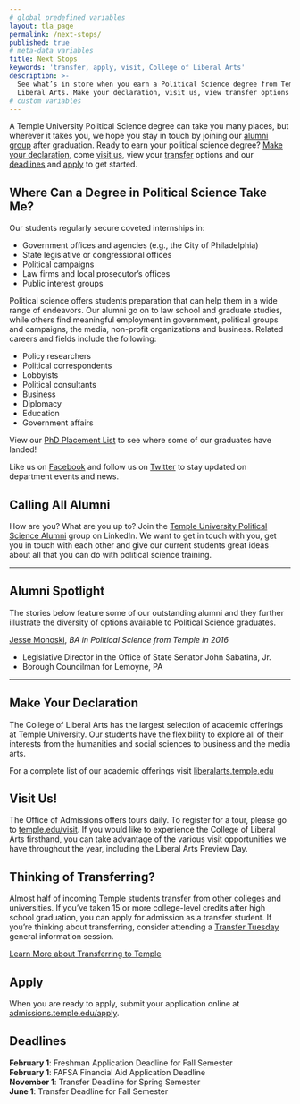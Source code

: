 ```yaml
---
# global predefined variables
layout: tla_page
permalink: /next-stops/
published: true
# meta-data variables
title: Next Stops
keywords: 'transfer, apply, visit, College of Liberal Arts'
description: >-
  See what’s in store when you earn a Political Science degree from Temple University’s College of
  Liberal Arts. Make your declaration, visit us, view transfer options and deadlines, and apply!
# custom variables
---
```

A Temple University Political Science degree can take you many places, but wherever it takes you, we hope you stay in touch by joining our [alumni group](#calling-all-alumni) after graduation. Ready to earn your political science degree? [Make your declaration](#make-your-declaration), come [visit us](#visit-us), view your [transfer](#thinking-of-transferring) options and our [deadlines](#deadlines) and [apply](#apply) to get started.

## Where Can a Degree in Political Science Take Me?
Our students regularly secure coveted internships in:

- Government offices and agencies (e.g., the City of Philadelphia)
- State legislative or congressional offices
- Political campaigns
- Law firms and local prosecutor’s offices
- Public interest groups

Political science offers students preparation that can help them in a wide range of endeavors. Our alumni go on to law school and graduate studies, while others find meaningful employment in government, political groups and campaigns, the media, non-profit organizations and business. Related careers and fields include the following:

- Policy researchers
- Political correspondents
- Lobbyists
- Political consultants
- Business
- Diplomacy
- Education
- Government affairs

View our [PhD Placement List](https://www.dropbox.com/s/ffhq3mxmwct31t7/POLS%20phd%20placement%20record.pdf?dl=0) to see where some of our graduates have landed!

Like us on [Facebook](https://www.facebook.com/TUpolisci/) and follow us on [Twitter](https://twitter.com/TUpolisci) to stay updated on department events and news.

## Calling All Alumni
How are you? What are you up to? Join the [Temple University Political Science Alumni](https://www.linkedin.com/groups/3823848/profile) group on LinkedIn. We want to get in touch with you, get you in touch with each other and give our current students great ideas about all that you can do with political science training.

___

## Alumni Spotlight
The stories below feature some of our outstanding alumni and they further illustrate the diversity of options available to Political Science graduates. 

[Jesse Monoski](https://liberalarts.temple.edu/news/alumni-spotlight-jesse-monoski-one-our-owlsinoffice), _BA in Political Science from Temple in 2016_<br/>
  - Legislative Director in the Office of State Senator John Sabatina, Jr.<br/>
  - Borough Councilman for Lemoyne, PA <br/>

___

## Make Your Declaration
The College of Liberal Arts has the largest selection of academic offerings at Temple University. Our students have the flexibility to explore all of their interests from the humanities and social sciences to business and the media arts.

For a complete list of our academic offerings visit [liberalarts.temple.edu](https://liberalarts.temple.edu)

## Visit Us!
The Office of Admissions offers tours daily. To register for a tour, please go to [temple.edu/visit](http://admissions.temple.edu/visit). If you would like to experience the College of Liberal Arts firsthand, you can take advantage of the various visit opportunities we have throughout the year, including the Liberal Arts Preview Day.

## Thinking of Transferring?
Almost half of incoming Temple students transfer from other colleges and universities. If you’ve taken 15 or more college-level credits after high school graduation, you can apply for admission as a transfer student. If you’re thinking about transferring, consider attending a [Transfer Tuesday](http://admissions.temple.edu/visit/transfer-tuesday) general information session.

[Learn More about Transferring to Temple](http://admissions.temple.edu/visit/transfer-tuesday)

## Apply
When you are ready to apply, submit your application online at [admissions.temple.edu/apply](https://admissions.temple.edu/apply).

## Deadlines

**February 1**: Freshman Application Deadline for Fall Semester<br>
**February 1**: FAFSA Financial Aid Application Deadline<br>
**November 1**: Transfer Deadline for Spring Semester<br>
**June 1**: Transfer Deadline for Fall Semester
